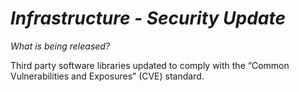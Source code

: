 # *Infrastructure - Security Update*

_What is being released?_

Third party software libraries updated to comply with the “Common Vulnerabilities and Exposures” (CVE) standard.
